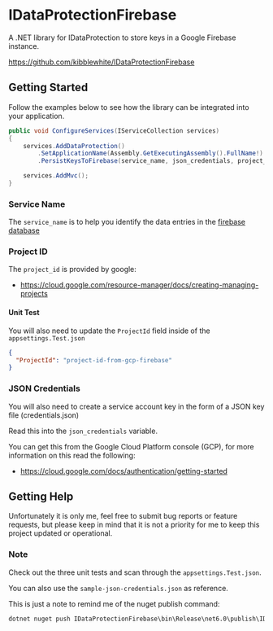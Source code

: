 # IDataProtectionFirebase
A .NET library for IDataProtection to store keys in a Google Firebase instance.

https://github.com/kibblewhite/IDataProtectionFirebase

## Getting Started

Follow the examples below to see how the library can be integrated into your application.

```csharp
public void ConfigureServices(IServiceCollection services)
{
    services.AddDataProtection()
        .SetApplicationName(Assembly.GetExecutingAssembly().FullName!)
        .PersistKeysToFirebase(service_name, json_credentials, project_id);

    services.AddMvc();
}
```

### Service Name

The `service_name` is to help you identify the data entries in the [firebase database](https://console.firebase.google.com/)

### Project ID

The `project_id` is provided by google:
- https://cloud.google.com/resource-manager/docs/creating-managing-projects

#### Unit Test

You will also need to update the `ProjectId` field inside of the `appsettings.Test.json`

```json
{
  "ProjectId": "project-id-from-gcp-firebase"
}
```

### JSON Credentials

You will also need to create a service account key in the form of a JSON key file (credentials.json)

Read this into the `json_credentials` variable.

You can get this from the Google Cloud Platform console (GCP), for more information on this read the following:
- https://cloud.google.com/docs/authentication/getting-started

## Getting Help

Unfortunately it is only me, feel free to submit bug reports or feature requests, but please keep in mind that it is not a priority for me to keep this project updated or operational.


### Note

Check out the three unit tests and scan through the `appsettings.Test.json`.

You can also use the `sample-json-credentials.json` as reference.


This is just a note to remind me of the nuget publish command:
```bash
dotnet nuget push IDataProtectionFirebase\bin\Release\net6.0\publish\IDataProtectionFirebase.*.nupkg -k [api-key-here /] -s https://api.nuget.org/v3/index.json
```
